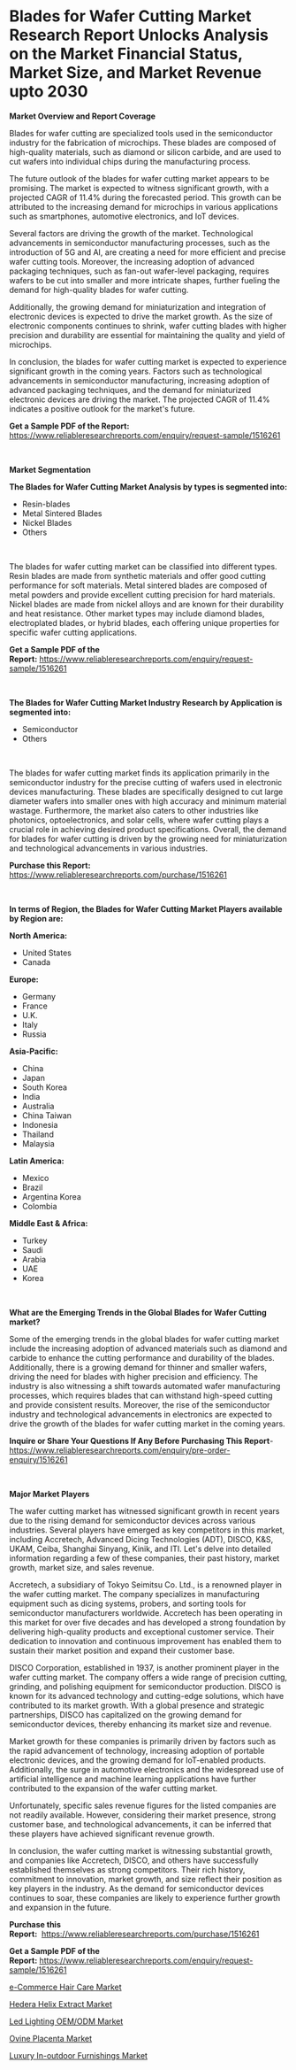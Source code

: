 <p><h1>Blades for Wafer Cutting Market Research Report Unlocks Analysis on the Market Financial Status, Market Size, and Market Revenue upto 2030</h1></p><p><strong>Market Overview and Report Coverage</strong></p>
<p><p>Blades for wafer cutting are specialized tools used in the semiconductor industry for the fabrication of microchips. These blades are composed of high-quality materials, such as diamond or silicon carbide, and are used to cut wafers into individual chips during the manufacturing process.</p><p>The future outlook of the blades for wafer cutting market appears to be promising. The market is expected to witness significant growth, with a projected CAGR of 11.4% during the forecasted period. This growth can be attributed to the increasing demand for microchips in various applications such as smartphones, automotive electronics, and IoT devices.</p><p>Several factors are driving the growth of the market. Technological advancements in semiconductor manufacturing processes, such as the introduction of 5G and AI, are creating a need for more efficient and precise wafer cutting tools. Moreover, the increasing adoption of advanced packaging techniques, such as fan-out wafer-level packaging, requires wafers to be cut into smaller and more intricate shapes, further fueling the demand for high-quality blades for wafer cutting.</p><p>Additionally, the growing demand for miniaturization and integration of electronic devices is expected to drive the market growth. As the size of electronic components continues to shrink, wafer cutting blades with higher precision and durability are essential for maintaining the quality and yield of microchips.</p><p>In conclusion, the blades for wafer cutting market is expected to experience significant growth in the coming years. Factors such as technological advancements in semiconductor manufacturing, increasing adoption of advanced packaging techniques, and the demand for miniaturized electronic devices are driving the market. The projected CAGR of 11.4% indicates a positive outlook for the market's future.</p></p>
<p><strong>Get a Sample PDF of the Report:</strong> <a href="https://www.reliableresearchreports.com/enquiry/request-sample/1516261">https://www.reliableresearchreports.com/enquiry/request-sample/1516261</a></p>
<p>&nbsp;</p>
<p><strong>Market Segmentation</strong></p>
<p><strong>The Blades for Wafer Cutting Market Analysis by types is segmented into:</strong></p>
<p><ul><li>Resin-blades</li><li>Metal Sintered Blades</li><li>Nickel Blades</li><li>Others</li></ul></p>
<p>&nbsp;</p>
<p><p>The blades for wafer cutting market can be classified into different types. Resin blades are made from synthetic materials and offer good cutting performance for soft materials. Metal sintered blades are composed of metal powders and provide excellent cutting precision for hard materials. Nickel blades are made from nickel alloys and are known for their durability and heat resistance. Other market types may include diamond blades, electroplated blades, or hybrid blades, each offering unique properties for specific wafer cutting applications.</p></p>
<p><strong>Get a Sample PDF of the Report:</strong>&nbsp;<a href="https://www.reliableresearchreports.com/enquiry/request-sample/1516261">https://www.reliableresearchreports.com/enquiry/request-sample/1516261</a></p>
<p>&nbsp;</p>
<p><strong>The Blades for Wafer Cutting Market Industry Research by Application is segmented into:</strong></p>
<p><ul><li>Semiconductor</li><li>Others</li></ul></p>
<p>&nbsp;</p>
<p><p>The blades for wafer cutting market finds its application primarily in the semiconductor industry for the precise cutting of wafers used in electronic devices manufacturing. These blades are specifically designed to cut large diameter wafers into smaller ones with high accuracy and minimum material wastage. Furthermore, the market also caters to other industries like photonics, optoelectronics, and solar cells, where wafer cutting plays a crucial role in achieving desired product specifications. Overall, the demand for blades for wafer cutting is driven by the growing need for miniaturization and technological advancements in various industries.</p></p>
<p><strong>Purchase this Report:</strong>&nbsp; <a href="https://www.reliableresearchreports.com/purchase/1516261">https://www.reliableresearchreports.com/purchase/1516261</a></p>
<p>&nbsp;</p>
<p><strong>In terms of Region, the Blades for Wafer Cutting Market Players available by Region are:</strong></p>
<p>
    <p> <strong> North America: </strong>
        <ul>
            <li>United States</li>
            <li>Canada</li>
        </ul>
        </p> 
    <p> <strong> Europe: </strong>
        <ul>
            <li>Germany</li>
            <li>France</li>
            <li>U.K.</li>
            <li>Italy</li>
            <li>Russia</li>
        </ul>
        </p> 
    <p> <strong> Asia-Pacific: </strong>
        <ul>
            <li>China</li>
            <li>Japan</li>
            <li>South Korea</li>
            <li>India</li>
            <li>Australia</li>
            <li>China Taiwan</li>
            <li>Indonesia</li>
            <li>Thailand</li>
            <li>Malaysia</li>
        </ul>
        </p> 
    <p> <strong> Latin America: </strong>
        <ul>
            <li>Mexico</li>
            <li>Brazil</li>
            <li>Argentina Korea</li>
            <li>Colombia</li>
        </ul>
        </p> 
    <p> <strong> Middle East & Africa: </strong>
        <ul>
            <li>Turkey</li>
            <li>Saudi</li>
            <li>Arabia</li>
            <li>UAE</li>
            <li>Korea</li>
        </ul>
    </p>
    </p>
<p>&nbsp;</p>
<p><strong>What are the Emerging Trends in the Global Blades for Wafer Cutting market?</strong></p>
<p><p>Some of the emerging trends in the global blades for wafer cutting market include the increasing adoption of advanced materials such as diamond and carbide to enhance the cutting performance and durability of the blades. Additionally, there is a growing demand for thinner and smaller wafers, driving the need for blades with higher precision and efficiency. The industry is also witnessing a shift towards automated wafer manufacturing processes, which requires blades that can withstand high-speed cutting and provide consistent results. Moreover, the rise of the semiconductor industry and technological advancements in electronics are expected to drive the growth of the blades for wafer cutting market in the coming years.</p></p>
<p><strong>Inquire or Share Your Questions If Any Before Purchasing This Report</strong>- <a href="https://www.reliableresearchreports.com/enquiry/pre-order-enquiry/1516261">https://www.reliableresearchreports.com/enquiry/pre-order-enquiry/1516261</a></p>
<p>&nbsp;</p>
<p><strong>Major Market Players</strong></p>
<p><p>The wafer cutting market has witnessed significant growth in recent years due to the rising demand for semiconductor devices across various industries. Several players have emerged as key competitors in this market, including Accretech, Advanced Dicing Technologies (ADT), DISCO, K&S, UKAM, Ceiba, Shanghai Sinyang, Kinik, and ITI. Let's delve into detailed information regarding a few of these companies, their past history, market growth, market size, and sales revenue.</p><p>Accretech, a subsidiary of Tokyo Seimitsu Co. Ltd., is a renowned player in the wafer cutting market. The company specializes in manufacturing equipment such as dicing systems, probers, and sorting tools for semiconductor manufacturers worldwide. Accretech has been operating in this market for over five decades and has developed a strong foundation by delivering high-quality products and exceptional customer service. Their dedication to innovation and continuous improvement has enabled them to sustain their market position and expand their customer base.</p><p>DISCO Corporation, established in 1937, is another prominent player in the wafer cutting market. The company offers a wide range of precision cutting, grinding, and polishing equipment for semiconductor production. DISCO is known for its advanced technology and cutting-edge solutions, which have contributed to its market growth. With a global presence and strategic partnerships, DISCO has capitalized on the growing demand for semiconductor devices, thereby enhancing its market size and revenue.</p><p>Market growth for these companies is primarily driven by factors such as the rapid advancement of technology, increasing adoption of portable electronic devices, and the growing demand for IoT-enabled products. Additionally, the surge in automotive electronics and the widespread use of artificial intelligence and machine learning applications have further contributed to the expansion of the wafer cutting market.</p><p>Unfortunately, specific sales revenue figures for the listed companies are not readily available. However, considering their market presence, strong customer base, and technological advancements, it can be inferred that these players have achieved significant revenue growth.</p><p>In conclusion, the wafer cutting market is witnessing substantial growth, and companies like Accretech, DISCO, and others have successfully established themselves as strong competitors. Their rich history, commitment to innovation, market growth, and size reflect their position as key players in the industry. As the demand for semiconductor devices continues to soar, these companies are likely to experience further growth and expansion in the future.</p></p>
<p><strong>Purchase this Report:</strong>&nbsp;&nbsp;<a href="https://www.reliableresearchreports.com/purchase/1516261">https://www.reliableresearchreports.com/purchase/1516261</a></p>
<p></p>
<p><strong>Get a Sample PDF of the Report:</strong>&nbsp;<a href="https://www.reliableresearchreports.com/enquiry/request-sample/1516261">https://www.reliableresearchreports.com/enquiry/request-sample/1516261</a></p>
<p><p><a href="https://www.linkedin.com/pulse/e-commerce-hair-care-market-size-2023-2030-global-industrial-3adff/">e-Commerce Hair Care Market</a></p><p><a href="https://medium.com/@vilmalittel/hedera-helix-extract-market-analysis-and-sze-forecasted-for-period-from-2023-to-2030-87bd2aecb215">Hedera Helix Extract Market</a></p><p><a href="https://www.linkedin.com/pulse/led-lighting-oemodm-market-research-report-unlocks-analysis-nmhif/">Led Lighting OEM/ODM Market</a></p><p><a href="https://medium.com/@daishawolff/ovine-placenta-market-insights-into-market-cagr-market-trends-and-growth-strategies-209b1fabadd5">Ovine Placenta Market</a></p><p><a href="https://www.linkedin.com/pulse/luxury-in-outdoor-furnishings-market-insights-players-forecast-3vsef/">Luxury In-outdoor Furnishings Market</a></p></p>